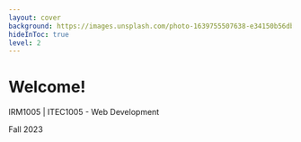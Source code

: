 ```yaml
---
layout: cover
background: https://images.unsplash.com/photo-1639755507638-e34150b56db2?ixlib=rb-4.0.3&ixid=MnwxMjA3fDB8MHxwaG90by1wYWdlfHx8fGVufDB8fHx8&auto=format&fit=crop&w=1374&q=80
hideInToc: true
level: 2
---
```


# Welcome!

IRM1005 | ITEC1005 - Web Development

<!-- Add date to bottom of the page -->
<div class="absolute bottom-0 ">
<p class="opacity-50 text-xs">Fall 2023</p>
</div>
